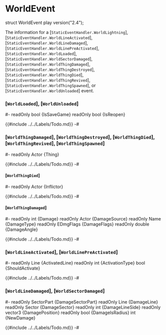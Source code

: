 # WorldEvent

[WorldLightning]: StaticEventHandler.md#mthd-WorldLightning
[WorldLineActivated]: StaticEventHandler.md#mthd-WorldLineActivated
[WorldLineDamaged]: StaticEventHandler.md#mthd-WorldLineDamaged
[WorldLinePreActivated]: StaticEventHandler.md#mthd-WorldLinePreActivated
[WorldLoaded]: StaticEventHandler.md#mthd-WorldLoaded
[WorldSectorDamaged]: StaticEventHandler.md#mthd-WorldSectorDamaged
[WorldThingDamaged]: StaticEventHandler.md#mthd-WorldThingDamaged
[WorldThingDestroyed]: StaticEventHandler.md#mthd-WorldThingDestroyed
[WorldThingDied]: StaticEventHandler.md#mthd-WorldThingDied
[WorldThingRevived]: StaticEventHandler.md#mthd-WorldThingRevived
[WorldThingSpawned]: StaticEventHandler.md#mthd-WorldThingSpawned
[WorldUnloaded]: StaticEventHandler.md#mthd-WorldUnloaded

[StaticEventHandler]: StaticEventHandler.md

<!-- api-declaration -->
struct WorldEvent play version("2.4");

<!-- api-definition -->
The information for a [`StaticEventHandler.WorldLightning`],
[`StaticEventHandler.WorldLineActivated`],
[`StaticEventHandler.WorldLineDamaged`],
[`StaticEventHandler.WorldLinePreActivated`],
[`StaticEventHandler.WorldLoaded`],
[`StaticEventHandler.WorldSectorDamaged`],
[`StaticEventHandler.WorldThingDamaged`],
[`StaticEventHandler.WorldThingDestroyed`],
[`StaticEventHandler.WorldThingDied`],
[`StaticEventHandler.WorldThingRevived`],
[`StaticEventHandler.WorldThingSpawned`], or
[`StaticEventHandler.WorldUnloaded`] event.

<!-- api-members -->
### [`WorldLoaded`], [`WorldUnloaded`]
#-
readOnly bool {IsSaveGame}
readOnly bool {IsReopen}

{{#include ../../Labels/Todo.md}}
-#

### [`WorldThingDamaged`], [`WorldThingDestroyed`], [`WorldThingDied`], [`WorldThingRevived`], [`WorldThingSpawned`]
#-
readOnly Actor {Thing}

{{#include ../../Labels/Todo.md}}
-#

#### [`WorldThingDied`]
#-
readOnly Actor {Inflictor}

{{#include ../../Labels/Todo.md}}
-#

#### [`WorldThingDamaged`]
#-
readOnly int {Damage}
readOnly Actor {DamageSource}
readOnly Name {DamageType}
readOnly EDmgFlags {DamageFlags}
readOnly double {DamageAngle}

{{#include ../../Labels/Todo.md}}
-#

### [`WorldLineActivated`], [`WorldLinePreActivated`]
#-
readOnly Line {ActivatedLine}
readOnly int {ActivationType}
bool {ShouldActivate}

{{#include ../../Labels/Todo.md}}
-#

### [`WorldLineDamaged`], [`WorldSectorDamaged`]
#-
readOnly SectorPart {DamageSectorPart}
readOnly Line {DamageLine}
readOnly Sector {DamageSector}
readOnly int {DamageLineSide}
readOnly vector3 {DamagePosition}
readOnly bool {DamageIsRadius}
int {NewDamage}

{{#include ../../Labels/Todo.md}}
-#
